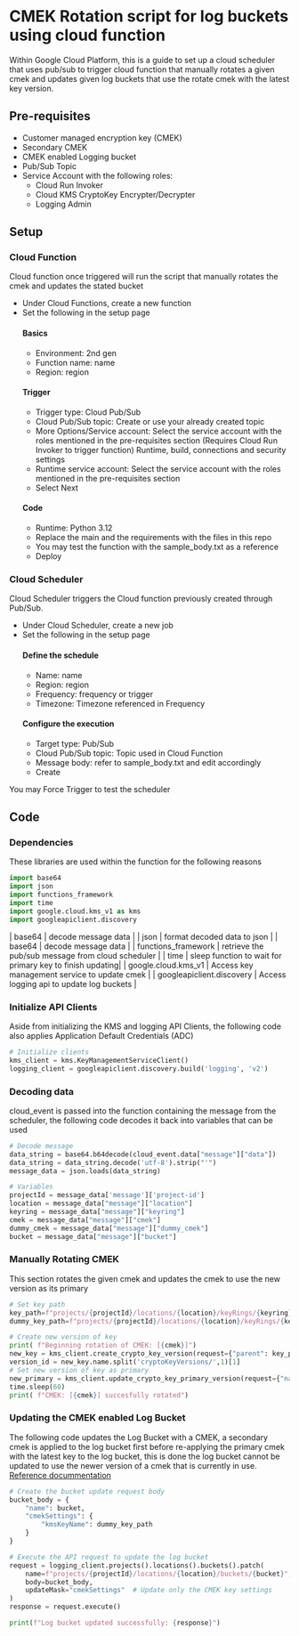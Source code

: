 # CMEK Rotation script for log buckets using cloud function

Within Google Cloud Platform, this is a guide to set up a cloud scheduler that uses pub/sub to trigger cloud function that manually rotates a given cmek and updates given log buckets that use the rotate cmek with the latest key version.

## Pre-requisites
 - Customer managed encryption key (CMEK)
 - Secondary CMEK
 - CMEK enabled Logging bucket
 - Pub/Sub Topic
 - Service Account with the following roles:
    - Cloud Run Invoker
    - Cloud KMS CryptoKey Encrypter/Decrypter
    - Logging Admin

## Setup

### Cloud Function
Cloud function once triggered will run the script that manually rotates the cmek and updates the stated bucket 

 - Under Cloud Functions, create a new function
 - Set the following in the setup page
    #### Basics
    - Environment: 2nd gen
    - Function name: name
    - Region: region
    #### Trigger
    - Trigger type: Cloud Pub/Sub
    - Cloud Pub/Sub topic: Create or use your already created topic
    - More Options/Service account: Select the service account with the roles mentioned in the pre-requisites section (Requires Cloud Run Invoker to trigger function)
    Runtime, build, connections and security settings
    - Runtime service account: Select the service account with the roles mentioned in the pre-requisites section
    - Select Next
    #### Code
    - Runtime: Python 3.12
    - Replace the main and the requirements with the files in this repo
    - You may test the function with the sample_body.txt as a reference
    - Deploy

### Cloud Scheduler
Cloud Scheduler triggers the Cloud function previously created through Pub/Sub.

 - Under Cloud Scheduler, create a new job
 - Set the following in the setup page
    #### Define the schedule
    - Name: name
    - Region: region
    - Frequency: frequency or trigger
    - Timezone: Timezone referenced in Frequency
    #### Configure the execution
    - Target type: Pub/Sub
    - Cloud Pub/Sub topic: Topic used in Cloud Function
    - Message body: refer to sample_body.txt and edit accordingly
    - Create

You may Force Trigger to test the scheduler

## Code

### Dependencies
These libraries are used within the function for the following reasons

```python
import base64
import json
import functions_framework
import time
import google.cloud.kms_v1 as kms
import googleapiclient.discovery
```

| base64                    | decode message data                                      |
| json                      | format decoded data to json                              |
| base64                    | decode message data                                      |
| functions_framework       | retrieve the pub/sub message from cloud scheduler        |
| time                      | sleep function to wait for primary key to finish updating|
| google.cloud.kms_v1       | Access key management service to update cmek             |
| googleapiclient.discovery | Access logging api to update log buckets                 |

### Initialize API Clients
Aside from initializing the KMS and logging API Clients, the following code also applies Application Default Credentials (ADC)

```python
# Initialize clients
kms_client = kms.KeyManagementServiceClient()    
logging_client = googleapiclient.discovery.build('logging', 'v2')
```

### Decoding data
cloud_event is passed into the function containing the message from the scheduler,
the following code decodes it back into variables that can be used

```python
# Decode message
data_string = base64.b64decode(cloud_event.data["message"]["data"])
data_string = data_string.decode('utf-8').strip("'")
message_data = json.loads(data_string)

# Variables
projectId = message_data['message']['project-id']
location = message_data["message"]["location"]
keyring = message_data["message"]["keyring"]
cmek = message_data["message"]["cmek"]
dummy_cmek = message_data["message"]["dummy_cmek"]
bucket = message_data["message"]["bucket"]
```

### Manually Rotating CMEK
This section rotates the given cmek and updates the cmek to use the new version as its primary

```python
# Set key path
key_path=f"projects/{projectId}/locations/{location}/keyRings/{keyring}/cryptoKeys/{cmek}"
dummy_key_path=f"projects/{projectId}/locations/{location}/keyRings/{keyring}/cryptoKeys/{dummy_cmek}"

# Create new version of key
print( f"Beginning rotation of CMEK: [{cmek}]")
new_key = kms_client.create_crypto_key_version(request={"parent": key_path})
version_id = new_key.name.split('cryptoKeyVersions/',1)[1]
# Set new version of key as primary
new_primary = kms_client.update_crypto_key_primary_version(request={"name": key_path, "crypto_key_version_id": version_id})
time.sleep(60)
print( f"CMEK: [{cmek}] succesfully rotated")
```

### Updating the CMEK enabled Log Bucket
The following code updates the Log Bucket with a CMEK, a secondary cmek is applied to the log bucket first before re-applying the primary cmek with the latest key to the log bucket, this is done the log bucket cannot be updated to use the newer version of a cmek that is currently in use.
[Reference docummentation](https://cloud.google.com/logging/docs/routing/managed-encryption-storage)

```python
# Create the bucket update request body
bucket_body = {
    "name": bucket,
    "cmekSettings": {
        "kmsKeyName": dummy_key_path
    }
}

# Execute the API request to update the log bucket
request = logging_client.projects().locations().buckets().patch(
    name=f"projects/{projectId}/locations/{location}/buckets/{bucket}",
    body=bucket_body,
    updateMask="cmekSettings"  # Update only the CMEK key settings
)
response = request.execute()

print(f"Log bucket updated successfully: {response}")
```